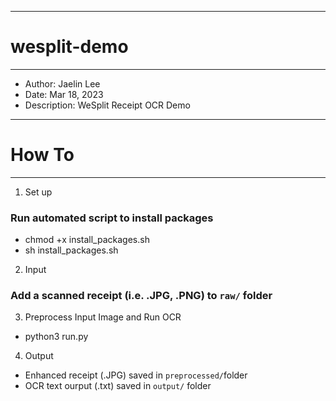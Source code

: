 ----
# wesplit-demo
----
- Author: Jaelin Lee
- Date: Mar 18, 2023
- Description: WeSplit Receipt OCR Demo

----
# How To
----
1. Set up
### Run automated script to install packages
- chmod +x install_packages.sh
- sh install_packages.sh

2. Input
### Add a scanned receipt (i.e. .JPG, .PNG) to `raw/` folder

3. Preprocess Input Image and Run OCR
- python3 run.py

4. Output
- Enhanced receipt (.JPG) saved in `preprocessed/`folder
- OCR text ourput (.txt) saved in `output/` folder
